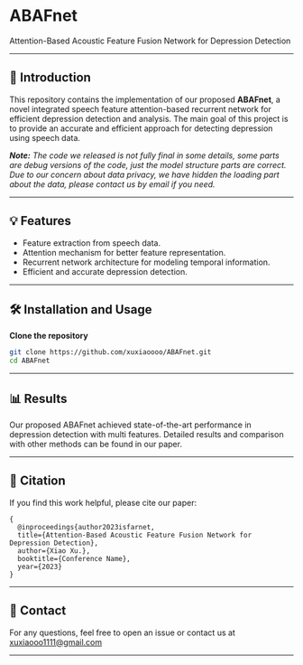 # ABAFnet
Attention-Based Acoustic Feature Fusion Network for Depression Detection

---

## 📌 Introduction

This repository contains the implementation of our proposed **ABAFnet**, a novel integrated speech feature attention-based recurrent network for efficient depression detection and analysis. The main goal of this project is to provide an accurate and efficient approach for detecting depression using speech data.

_**Note:** The code we released is not fully final in some details, some parts are debug versions of the code, just the model structure parts are correct. Due to our concern about data privacy, we have hidden the loading part about the data, please contact us by email if you need._

---

## 💡 Features
- Feature extraction from speech data.
- Attention mechanism for better feature representation.
- Recurrent network architecture for modeling temporal information.
- Efficient and accurate depression detection.

---

## 🛠️ Installation and Usage
**Clone the repository**
```bash
git clone https://github.com/xuxiaoooo/ABAFnet.git
cd ABAFnet
```
---

## 📊 Results

Our proposed ABAFnet achieved state-of-the-art performance in depression detection with multi features. Detailed results and comparison with other methods can be found in our paper.

---

## 📄 Citation

If you find this work helpful, please cite our paper:
```
{
  @inproceedings{author2023isfarnet,
  title={Attention-Based Acoustic Feature Fusion Network for Depression Detection},
  author={Xiao Xu.},
  booktitle={Conference Name},
  year={2023}
}
```

---

## 📧 Contact

For any questions, feel free to open an issue or contact us at xuxiaooo1111@gmail.com

---
